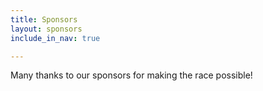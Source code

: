 ```yaml
---
title: Sponsors
layout: sponsors
include_in_nav: true

---
```

Many thanks to our sponsors for making the race possible!